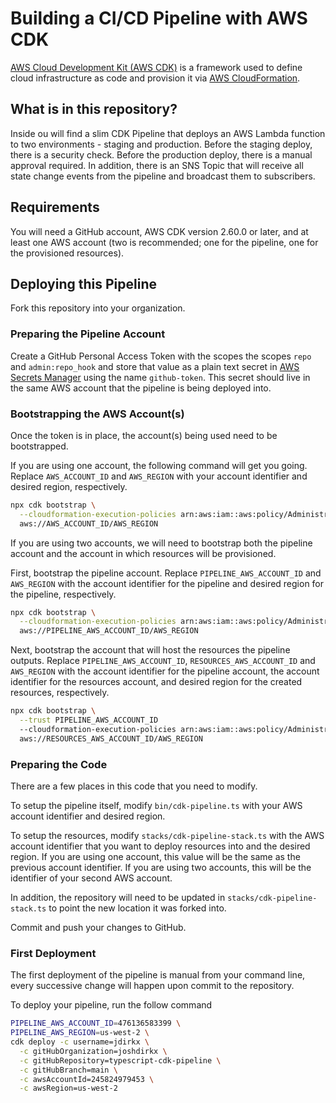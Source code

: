 # Building a CI/CD Pipeline with AWS CDK

[AWS Cloud Development Kit (AWS CDK)](https://aws.amazon.com/cdk/) is a framework used to define cloud infrastructure as code and provision it via [AWS CloudFormation](https://aws.amazon.com/cloudformation/).

## What is in this repository?

Inside ou will find a slim CDK Pipeline that deploys an AWS Lambda function to two environments - staging and production. Before the staging deploy, there is a security check. Before the production deploy, there is a manual approval required. In addition, there is an SNS Topic that will receive all state change events from the pipeline and broadcast them to subscribers.

## Requirements

You will need a GitHub account, AWS CDK version 2.60.0 or later, and at least one AWS account (two is recommended; one for the pipeline, one for the provisioned resources).

## Deploying this Pipeline

Fork this repository into your organization.

### Preparing the Pipeline Account

Create a GitHub Personal Access Token with the scopes the scopes `repo` and `admin:repo_hook` and store that value as a plain text secret in [AWS Secrets Manager](https://aws.amazon.com/secrets-manager/) using the name `github-token`. This secret should live in the same AWS account that the pipeline is being deployed into.


### Bootstrapping the AWS Account(s)

Once the token is in place, the account(s) being used need to be bootstrapped.

If you are using one account, the following command will get you going. Replace `AWS_ACCOUNT_ID` and `AWS_REGION` with your account identifier and desired region, respectively.

```bash
npx cdk bootstrap \
  --cloudformation-execution-policies arn:aws:iam::aws:policy/AdministratorAccess \
  aws://AWS_ACCOUNT_ID/AWS_REGION
```

If you are using two accounts, we will need to bootstrap both the pipeline account and the account in which resources will be provisioned.

First, bootstrap the pipeline account. Replace `PIPELINE_AWS_ACCOUNT_ID` and `AWS_REGION` with the account identifier for the pipeline and desired region for the pipeline, respectively.

```bash
npx cdk bootstrap \
  --cloudformation-execution-policies arn:aws:iam::aws:policy/AdministratorAccess \
  aws://PIPELINE_AWS_ACCOUNT_ID/AWS_REGION
```

Next, bootstrap the account that will host the resources the pipeline outputs. Replace `PIPELINE_AWS_ACCOUNT_ID`, `RESOURCES_AWS_ACCOUNT_ID` and `AWS_REGION` with the account identifier for the pipeline account, the account identifier for the resources account, and desired region for the created resources, respectively.


```bash
npx cdk bootstrap \
  --trust PIPELINE_AWS_ACCOUNT_ID
  --cloudformation-execution-policies arn:aws:iam::aws:policy/AdministratorAccess \
  aws://RESOURCES_AWS_ACCOUNT_ID/AWS_REGION
```

### Preparing the Code

There are a few places in this code that you need to modify.

To setup the pipeline itself, modify `bin/cdk-pipeline.ts` with your AWS account identifier and desired region.

To setup the resources, modify `stacks/cdk-pipeline-stack.ts` with the AWS account identifier that you want to deploy resources into and the desired region. If you are using one account, this value will be the same as the previous account identifier. If you are using two accounts, this will be the identifier of your second AWS account.

In addition, the repository will need to be updated in `stacks/cdk-pipeline-stack.ts` to point the new location it was forked into.

Commit and push your changes to GitHub.

### First Deployment

The first deployment of the pipeline is manual from your command line, every successive change will happen upon commit to the repository.

To deploy your pipeline, run the follow command

```bash
PIPELINE_AWS_ACCOUNT_ID=476136583399 \
PIPELINE_AWS_REGION=us-west-2 \
cdk deploy -c username=jdirkx \
  -c gitHubOrganization=joshdirkx \
  -c gitHubRepository=typescript-cdk-pipeline \
  -c gitHubBranch=main \
  -c awsAccountId=245824979453 \
  -c awsRegion=us-west-2
```